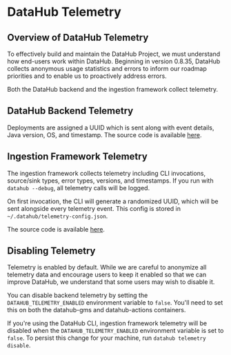 # DataHub Telemetry

## Overview of DataHub Telemetry

To effectively build and maintain the DataHub Project, we must understand how end-users work within DataHub. Beginning in version 0.8.35, DataHub collects anonymous usage statistics and errors to inform our roadmap priorities and to enable us to proactively address errors.

Both the DataHub backend and the ingestion framework collect telemetry.

## DataHub Backend Telemetry

Deployments are assigned a UUID which is sent along with event details, Java version, OS, and timestamp.
The source code is available [here](../../metadata-service/factories/src/main/java/com/linkedin/gms/factory/telemetry/TelemetryUtils.java).

## Ingestion Framework Telemetry

The ingestion framework collects telemetry including CLI invocations, source/sink types, error types, versions, and timestamps. If you run with `datahub --debug`, all telemetry calls will be logged.

On first invocation, the CLI will generate a randomized UUID, which will be sent alongside every telemetry event. This config is stored in `~/.datahub/telemetry-config.json`.

The source code is available [here](../../metadata-ingestion/src/datahub/telemetry/telemetry.py).

## Disabling Telemetry

Telemetry is enabled by default. While we are careful to anonymize all telemetry data and encourage users to keep it enabled so that we can improve DataHub, we understand that some users may wish to disable it.

You can disable backend telemetry by setting the `DATAHUB_TELEMETRY_ENABLED` environment variable to `false`. You'll need to set this on both the datahub-gms and datahub-actions containers.

If you're using the DataHub CLI, ingestion framework telemetry will be disabled when the `DATAHUB_TELEMETRY_ENABLED` environment variable is set to `false`. To persist this change for your machine, run `datahub telemetry disable`.
